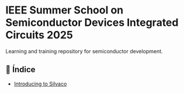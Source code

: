 # IEEE Summer School on Semiconductor Devices Integrated Circuits 2025
Learning and training repository for semiconductor development.


## 📑 Índice

- [Introducing to Silvaco](https://github.com/Additrejo/IEEE-Summer-School-on-Semiconductor-Devices-Integrated-Circuits-2025/tree/main/Introduction%20to%20Silvaco%20TCAD)

